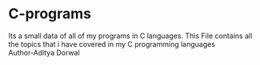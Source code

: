 # C-programs
Its a small data of all of my programs in C languages.
This File contains all the topics that i have covered in my C programming languages
<br>
Author-Aditya Dorwal
